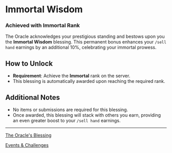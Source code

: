 # Immortal Wisdom

### Achieved with Immortal Rank

The Oracle acknowledges your prestigious standing and bestows upon you the **Immortal Wisdom** blessing. This permanent bonus enhances your `/sell hand` earnings by an additional 10%, celebrating your immortal prowess.

## How to Unlock

- **Requirement**: Achieve the **Immortal** rank on the server.
- This blessing is automatically awarded upon reaching the required rank.

## Additional Notes

- No items or submissions are required for this blessing.
- Once awarded, this blessing will stack with others you earn, providing an even greater boost to your `/sell hand` earnings.

---

[The Oracle's Blessing](./README.md)

[Events & Challenges](../README.md)
